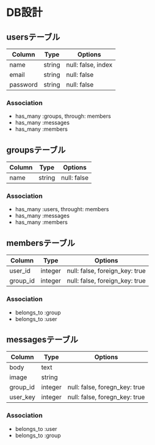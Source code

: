 # DB設計

## usersテーブル

|Column|Type|Options|
|------|----|-------|
|name|string|null: false, index|
|email|string|null: false|
|password|string|null: false|

### Association
- has_many :groups, through: members
- has_many :messages
- has_many :members


## groupsテーブル

|Column|Type|Options|
|------|----|-------|
|name|string|null: false|

### Association
- has_many :users, throught: members
- has_many :messages
- has_many :members


## membersテーブル

|Column|Type|Options|
|------|----|-------|
|user_id|integer|null: false, foreign_key: true|
|group_id|integer|null: false, foreign_key: true|

### Association
- belongs_to :group
- belongs_to :user


## messagesテーブル

|Column|Type|Options|
|------|----|-------|
|body|text||
|image|string||
|group_id|integer|null: false, foregn_key: true|
|user_key|integer|null: false, foregn_key: true|

### Association
- belongs_to :user
- belongs_to :group
















